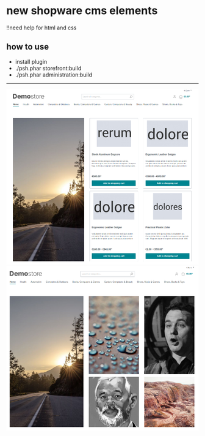 # new shopware cms elements

!!need help for html and css

## how to use
* install plugin
* ./psh.phar storefront:build
* ./psh.phar administration:build 

---------------------------------
![Example](./readme/Auswahl_423.png)
![Example](./readme/Auswahl_424.png)

 
